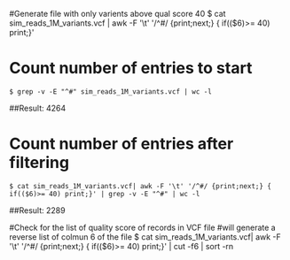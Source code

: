 #Generate file with only varients above qual score 40
	$ cat sim_reads_1M_variants.vcf | awk -F '\t' '/^#/ {print;next;} { if(($6)>= 40) print;}'

# Count number of entries to start
	$ grep -v -E "^#" sim_reads_1M_variants.vcf | wc -l

##Result: 4264

# Count number of entries after filtering
	$ cat sim_reads_1M_variants.vcf| awk -F '\t' '/^#/ {print;next;} { if(($6)>= 40) print;}' | grep -v -E "^#" | wc -l

##Result: 2289

#Check for the list of quality score of records in VCF file
#will generate a reverse list of colmun 6 of the file
	$ cat sim_reads_1M_variants.vcf| awk -F '\t' '/^#/ {print;next;} { if(($6)>= 40) print;}' | cut -f6 | sort -rn